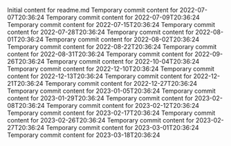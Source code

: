 Initial content for readme.md
Temporary commit content for 2022-07-07T20:36:24
Temporary commit content for 2022-07-09T20:36:24
Temporary commit content for 2022-07-15T20:36:24
Temporary commit content for 2022-07-28T20:36:24
Temporary commit content for 2022-08-01T20:36:24
Temporary commit content for 2022-08-02T20:36:24
Temporary commit content for 2022-08-22T20:36:24
Temporary commit content for 2022-08-31T20:36:24
Temporary commit content for 2022-09-26T20:36:24
Temporary commit content for 2022-10-04T20:36:24
Temporary commit content for 2022-12-10T20:36:24
Temporary commit content for 2022-12-13T20:36:24
Temporary commit content for 2022-12-21T20:36:24
Temporary commit content for 2022-12-27T20:36:24
Temporary commit content for 2023-01-05T20:36:24
Temporary commit content for 2023-01-29T20:36:24
Temporary commit content for 2023-02-08T20:36:24
Temporary commit content for 2023-02-12T20:36:24
Temporary commit content for 2023-02-17T20:36:24
Temporary commit content for 2023-02-26T20:36:24
Temporary commit content for 2023-02-27T20:36:24
Temporary commit content for 2023-03-01T20:36:24
Temporary commit content for 2023-03-18T20:36:24
